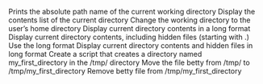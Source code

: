 Prints the absolute path name of the current working directory
Display the contents list of the current directory
Change the working directory to the user’s home directory
Display current directory contents in a long format
Display current directory contents, including hidden files (starting with .) Use the long format
Display current directory contents and hidden files in long format
Create a script that creates a directory named my_first_directory in the /tmp/ directory
Move the file betty from /tmp/ to /tmp/my_first_directory
Remove betty file from /tmp/my_first_directory
